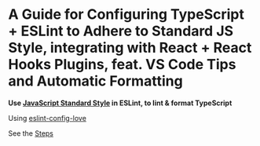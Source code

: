 # A Guide for Configuring TypeScript + ESLint to Adhere to Standard JS Style, integrating with React + React Hooks Plugins, feat. VS Code Tips and Automatic Formatting

**Use [JavaScript Standard Style](https://standardjs.com/) in ESLint, to lint & format TypeScript**

Using [eslint-config-love](https://github.com/mightyiam/eslint-config-love)

See the [Steps](./steps.md)
